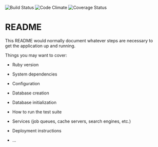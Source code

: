 ![Build Status](https://codeship.com/projects/814d58f0-4d42-0135-ea45-72e8c5ccfe37/status?branch=master)
![Code Climate](https://codeclimate.com/github/laurado/donut-worry.png)
![Coverage Status](https://coveralls.io/repos/laurado/donut-worry/badge.png)

# README

This README would normally document whatever steps are necessary to get the
application up and running.

Things you may want to cover:

* Ruby version

* System dependencies

* Configuration

* Database creation

* Database initialization

* How to run the test suite

* Services (job queues, cache servers, search engines, etc.)

* Deployment instructions

* ...
